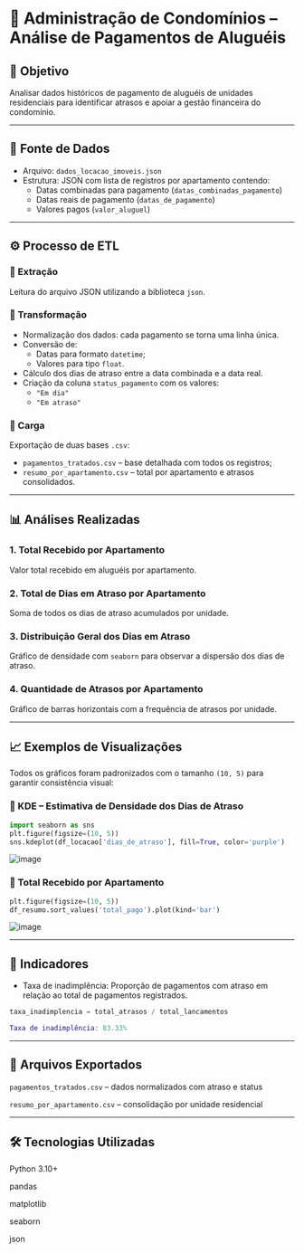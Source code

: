 # 🏢 Administração de Condomínios – Análise de Pagamentos de Aluguéis

## 🎯 Objetivo

Analisar dados históricos de pagamento de aluguéis de unidades residenciais para identificar atrasos e apoiar a gestão financeira do condomínio.

---

## 📁 Fonte de Dados

- Arquivo: `dados_locacao_imoveis.json`
- Estrutura: JSON com lista de registros por apartamento contendo:
  - Datas combinadas para pagamento (`datas_combinadas_pagamento`)
  - Datas reais de pagamento (`datas_de_pagamento`)
  - Valores pagos (`valor_aluguel`)

---

## ⚙️ Processo de ETL

### 🔹 Extração
Leitura do arquivo JSON utilizando a biblioteca `json`.

### 🔹 Transformação
- Normalização dos dados: cada pagamento se torna uma linha única.
- Conversão de:
  - Datas para formato `datetime`;
  - Valores para tipo `float`.
- Cálculo dos dias de atraso entre a data combinada e a data real.
- Criação da coluna `status_pagamento` com os valores:
  - `"Em dia"`
  - `"Em atraso"`

### 🔹 Carga
Exportação de duas bases `.csv`:
- `pagamentos_tratados.csv` – base detalhada com todos os registros;
- `resumo_por_apartamento.csv` – total por apartamento e atrasos consolidados.

---

## 📊 Análises Realizadas

### 1. Total Recebido por Apartamento
Valor total recebido em aluguéis por apartamento. 

### 2. Total de Dias em Atraso por Apartamento
Soma de todos os dias de atraso acumulados por unidade.

### 3. Distribuição Geral dos Dias em Atraso
Gráfico de densidade com `seaborn` para observar a dispersão dos dias de atraso. 

### 4. Quantidade de Atrasos por Apartamento
Gráfico de barras horizontais com a frequência de atrasos por unidade.

---

## 📈 Exemplos de Visualizações

Todos os gráficos foram padronizados com o tamanho `(10, 5)` para garantir consistência visual:

### 🔸 KDE – Estimativa de Densidade dos Dias de Atraso
```python
import seaborn as sns
plt.figure(figsize=(10, 5))
sns.kdeplot(df_locacao['dias_de_atraso'], fill=True, color='purple')
```
![image](https://github.com/user-attachments/assets/1e414914-9fae-41cf-91ef-54d3d2e2cc96)

### 🔸 Total Recebido por Apartamento
```python
plt.figure(figsize=(10, 5))
df_resumo.sort_values('total_pago').plot(kind='bar')
```
![image](https://github.com/user-attachments/assets/44b771ef-a9e9-425e-ad06-04f6b814b9d4)

---

## 📌 Indicadores

- Taxa de inadimplência:
Proporção de pagamentos com atraso em relação ao total de pagamentos registrados.
```python
taxa_inadimplencia = total_atrasos / total_lancamentos
```
```matlab
Taxa de inadimplência: 83.33%
```
---

## 💾 Arquivos Exportados

`pagamentos_tratados.csv` – dados normalizados com atraso e status

`resumo_por_apartamento.csv` – consolidação por unidade residencial

---

## 🛠️ Tecnologias Utilizadas
Python 3.10+

pandas

matplotlib

seaborn

json

